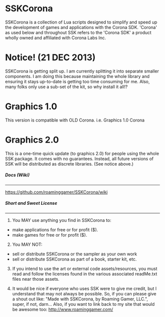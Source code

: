
SSKCorona
============
SSKCorona is a collection of Lua scripts designed to simplify and speed up the development of games and applications with the Corona SDK.  'Corona' as used below and throughout SSK refers to the 'Corona SDK' a product wholly owned and affiliated with Corona Labs Inc. 

Notice! (21 DEC 2013)
============
SSKCorona is getting split up.  I am currently splitting it into separate smaller components.  I am doing this because maintaining the whole library and ensuring it stays up-to-date is getting too time consuming for me.  Also, many folks only use a sub-set of the kit, so why install it all!?




Graphics 1.0
============
This version is compatible with OLD Corona. i.e. Graphics 1.0 Corona


Graphics 2.0
============
This is a one-time quick update (to graphics 2.0) for people using the whole SSK package.  It comes with no guarantees.  Instead, all future versions of SSK will be distributed as discrete libraries.  (See notice above.)



##### Docs (Wiki)
--------------------------
https://github.com/roaminggamer/SSKCorona/wiki


##### Short and Sweet License 
--------------------------
1. You MAY use anything you find in SSKCorona to:
  * make applications for free or for profit ($).
  * make games for free or for profit ($).  
  
2. You MAY NOT:
  * sell or distribute SSKCorona or the sampler as your own work
  * sell or distribute SSKCorona as part of a book, starter kit, etc.

3. If you intend to use the art or external code assets/resources,  you must read and follow the licenses found in the various associated readMe.txt files near those assets.

4. It would be nice if everyone who uses SSK were to give me credit, but I understand that may not always be possible.  So, if you can please give a shout out like: "Made with SSKCorona, by Roaming Gamer, LLC.", super, if not, darn...  Also, if you want to link back to my site that would be awesome too:   http://www.roaminggamer.com/




